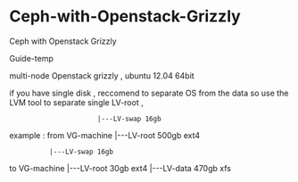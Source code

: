 Ceph-with-Openstack-Grizzly
===========================

Ceph with Openstack Grizzly





Guide-temp

multi-node Openstack grizzly , ubuntu 12.04 64bit

if you have single disk , reccomend to separate OS from the data so use the LVM tool to separate single LV-root ,


                          |---LV-swap 16gb
example : from VG-machine |---LV-root 500gb ext4


              |---LV-swap 16gb 
to VG-machine |---LV-root 30gb ext4
              |---LV-data 470gb xfs
